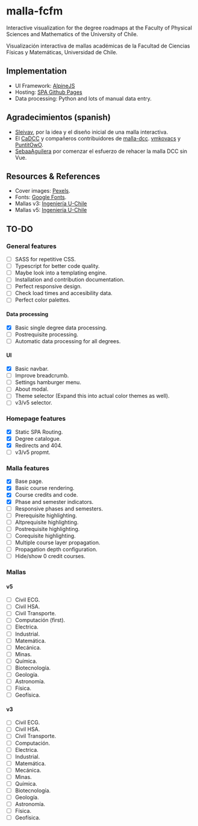 # malla-fcfm

Interactive visualization for the degree roadmaps at the Faculty of Physical Sciences and Mathematics of the University of Chile.

Visualización interactiva de mallas académicas de la Facultad de Ciencias Físicas y Matemáticas, Universidad de Chile.

## Implementation

- UI Framework: [AlpineJS](https://alpinejs.dev)
- Hosting: [SPA Github Pages](https://github.com/rafgraph/spa-github-pages)
- Data processing: Python and lots of manual data entry.

## Agradecimientos (spanish)

- [Sleivav](https://github.com/sleivav), por la idea y el diseño inicial de una malla interactiva.
- El [CaDCC](https://cadcc.cl) y compañeros contribuidores de [malla-dcc](https://github.com/cadcc/malla-dcc). [vmkovacs](https://github.com/vmkovacs) y [PuntitOwO](https://github.com/PuntitOwO).
- [SebaaAguilera](https://github.com/SebaaAguilera) por comenzar el esfuerzo de rehacer la malla DCC sin Vue.

## Resources & References

- Cover images: [Pexels](https://www.pexels.com).
- Fonts: [Google Fonts](https://fonts.google.com).
- Mallas v3: [Ingeniería U-Chile](https://ingenieria.uchile.cl/escuela/pregrado/mallas-curriculares/mallas-curriculares-2007)
- Mallas v5: [Ingeniería U-Chile](https://ingenieria.uchile.cl/escuela/pregrado/mallas-curriculares/mallas-curriculares-2019)

## TO-DO

### General features

- [ ] SASS for repetitive CSS.
- [ ] Typescript for better code quality.
- [ ] Maybe look into a templating engine.
- [ ] Installation and contribution documentation.
- [ ] Perfect responsive design.
- [ ] Check load times and accesibility data.
- [ ] Perfect color palettes.

#### Data processing

- [x] Basic single degree data processing.
- [ ] Postrequisite processing.
- [ ] Automatic data processing for all degrees.

#### UI

- [x] Basic navbar.
- [ ] Improve breadcrumb.
- [ ] Settings hamburger menu.
- [ ] About modal.
- [ ] Theme selector (Expand this into actual color themes as well).
- [ ] v3/v5 selector.

### Homepage features

- [x] Static SPA Routing.
- [x] Degree catalogue.
- [x] Redirects and 404.
- [ ] v3/v5 propmt.

### Malla features

- [x] Base page.
- [x] Basic course rendering.
- [x] Course credits and code.
- [x] Phase and semester indicators.
- [ ] Responsive phases and semesters.
- [ ] Prerequisite highlighting.
- [ ] Altprequisite highlighting.
- [ ] Postrequisite highlighting.
- [ ] Corequisite highlighting.
- [ ] Multiple course layer propagation.
- [ ] Propagation depth configuration.
- [ ] Hide/show 0 credit courses.

### Mallas

#### v5

- [ ] Civil ECG.
- [ ] Civil HSA.
- [ ] Civil Transporte.
- [ ] Computación (first).
- [ ] Electrica.
- [ ] Industrial.
- [ ] Matemática.
- [ ] Mecánica.
- [ ] Minas.
- [ ] Química.
- [ ] Biotecnología.
- [ ] Geología.
- [ ] Astronomía.
- [ ] Física.
- [ ] Geofísica.

#### v3

- [ ] Civil ECG.
- [ ] Civil HSA.
- [ ] Civil Transporte.
- [ ] Computación.
- [ ] Electrica.
- [ ] Industrial.
- [ ] Matemática.
- [ ] Mecánica.
- [ ] Minas.
- [ ] Química.
- [ ] Biotecnología.
- [ ] Geología.
- [ ] Astronomía.
- [ ] Física.
- [ ] Geofísica.

